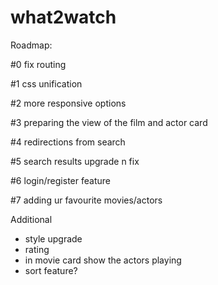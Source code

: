 # what2watch


Roadmap:

#0 fix routing

#1 css unification

#2 more responsive options

#3 preparing the view of the film and actor card

#4 redirections from search

#5 search results upgrade n fix

#6 login/register feature

#7 adding ur favourite movies/actors

Additional 
 
+ style upgrade
+ rating
+ in movie card show the actors playing
+ sort feature?
